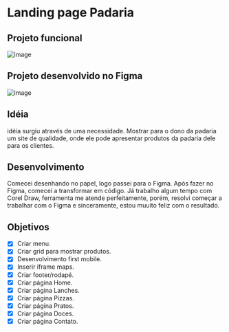 # Landing page Padaria

## Projeto funcional
![image](https://user-images.githubusercontent.com/53497771/226183047-e18adf7f-8390-40b9-ad48-2d432e9cc49a.png)


## Projeto desenvolvido no Figma

![image](https://user-images.githubusercontent.com/53497771/226129836-da77c6e2-68e5-4f27-b0c5-8fe8b318eaac.png)

## Idéia 
idéia surgiu através de uma necessidade. Mostrar para o dono da padaria um site de qualidade, onde ele pode apresentar produtos da padaria dele para os clientes.

## Desenvolvimento
Comecei desenhando no papel, logo passei para o Figma. Após fazer no Figma, comecei a transformar em código. 
Já trabalho algum tempo com Corel Draw, ferramenta me atende perfeitamente, porém, resolvi começar a trabalhar com o Figma e sinceramente, estou muuito feliz com o resultado.


## Objetivos

- [X] Criar menu.
- [X] Criar grid para mostrar produtos.
- [X] Desenvolvimento first mobile.
- [X] Inserir iframe maps.
- [X] Criar footer/rodapé.
- [X] Criar página Home.
- [X] Criar página Lanches.
- [X] Criar página Pizzas.
- [X] Criar página Pratos.
- [X] Criar página Doces.
- [X] Criar página Contato.
